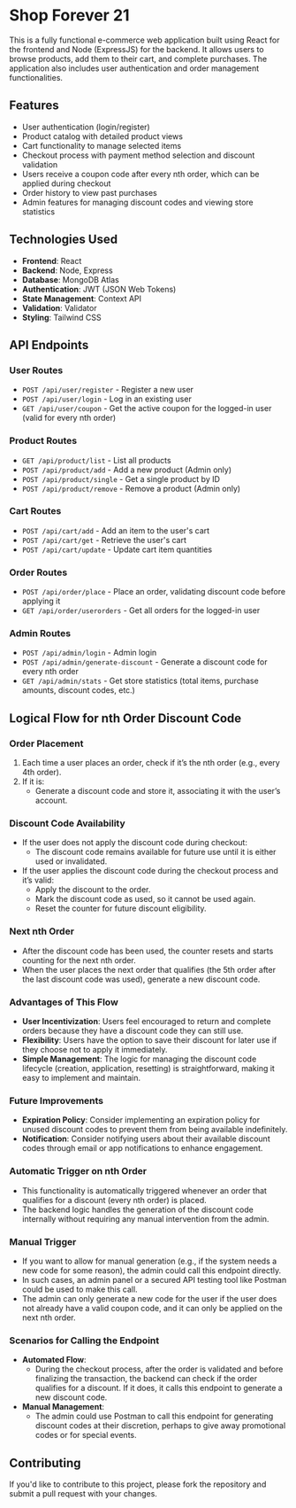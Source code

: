 # Shop Forever 21

This is a fully functional e-commerce web application built using React for the frontend and Node (ExpressJS) for the backend. It allows users to browse products, add them to their cart, and complete purchases. The application also includes user authentication and order management functionalities.

## Features

- User authentication (login/register)
- Product catalog with detailed product views
- Cart functionality to manage selected items
- Checkout process with payment method selection and discount validation
- Users receive a coupon code after every nth order, which can be applied during checkout
- Order history to view past purchases
- Admin features for managing discount codes and viewing store statistics

## Technologies Used

- **Frontend**: React
- **Backend**: Node, Express
- **Database**: MongoDB Atlas
- **Authentication**: JWT (JSON Web Tokens)
- **State Management**: Context API
- **Validation**: Validator
- **Styling**: Tailwind CSS

## API Endpoints

### User Routes

- `POST /api/user/register` - Register a new user
- `POST /api/user/login` - Log in an existing user
- `GET /api/user/coupon` - Get the active coupon for the logged-in user (valid for every nth order)

### Product Routes

- `GET /api/product/list` - List all products
- `POST /api/product/add` - Add a new product (Admin only)
- `POST /api/product/single` - Get a single product by ID
- `POST /api/product/remove` - Remove a product (Admin only)

### Cart Routes

- `POST /api/cart/add` - Add an item to the user's cart
- `POST /api/cart/get` - Retrieve the user's cart
- `POST /api/cart/update` - Update cart item quantities

### Order Routes

- `POST /api/order/place` - Place an order, validating discount code before applying it
- `GET /api/order/userorders` - Get all orders for the logged-in user

### Admin Routes

- `POST /api/admin/login` - Admin login
- `POST /api/admin/generate-discount` - Generate a discount code for every nth order
- `GET /api/admin/stats` - Get store statistics (total items, purchase amounts, discount codes, etc.)

## Logical Flow for nth Order Discount Code

### Order Placement

1. Each time a user places an order, check if it’s the nth order (e.g., every 4th order).
2. If it is:
   - Generate a discount code and store it, associating it with the user’s account.

### Discount Code Availability

- If the user does not apply the discount code during checkout:
  - The discount code remains available for future use until it is either used or invalidated.
- If the user applies the discount code during the checkout process and it’s valid:
  - Apply the discount to the order.
  - Mark the discount code as used, so it cannot be used again.
  - Reset the counter for future discount eligibility.

### Next nth Order

- After the discount code has been used, the counter resets and starts counting for the next nth order.
- When the user places the next order that qualifies (the 5th order after the last discount code was used), generate a new discount code.

### Advantages of This Flow

- **User Incentivization**: Users feel encouraged to return and complete orders because they have a discount code they can still use.
- **Flexibility**: Users have the option to save their discount for later use if they choose not to apply it immediately.
- **Simple Management**: The logic for managing the discount code lifecycle (creation, application, resetting) is straightforward, making it easy to implement and maintain.

### Future Improvements

- **Expiration Policy**: Consider implementing an expiration policy for unused discount codes to prevent them from being available indefinitely.
- **Notification**: Consider notifying users about their available discount codes through email or app notifications to enhance engagement.

### Automatic Trigger on nth Order

- This functionality is automatically triggered whenever an order that qualifies for a discount (every nth order) is placed.
- The backend logic handles the generation of the discount code internally without requiring any manual intervention from the admin.

### Manual Trigger

- If you want to allow for manual generation (e.g., if the system needs a new code for some reason), the admin could call this endpoint directly.
- In such cases, an admin panel or a secured API testing tool like Postman could be used to make this call.
- The admin can only generate a new code for the user if the user does not already have a valid coupon code, and it can only be applied on the next nth order.

### Scenarios for Calling the Endpoint

- **Automated Flow**:
  - During the checkout process, after the order is validated and before finalizing the transaction, the backend can check if the order qualifies for a discount. If it does, it calls this endpoint to generate a new discount code.
- **Manual Management**:
  - The admin could use Postman to call this endpoint for generating discount codes at their discretion, perhaps to give away promotional codes or for special events.

## Contributing

If you'd like to contribute to this project, please fork the repository and submit a pull request with your changes.